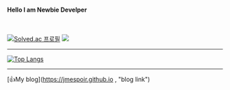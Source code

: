 #### Hello I am Newbie Develper

<br/>

[![Solved.ac
프로필](http://mazassumnida.wtf/api/v2/generate_badge?boj=maro3534)](https://solved.ac/maro3534)
<img src="http://mazandi.herokuapp.com/api?handle=maro3534&theme=warm"/>

<hr/>

[![Top Langs](https://github-readme-stats.vercel.app/api/top-langs/?username=JMespoir)](https://github.com/JMespoir/github-readme-stats)


<hr/>

[👍My blog](https://jmespoir.github.io , "blog link")
